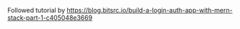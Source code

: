 Followed tutorial by https://blog.bitsrc.io/build-a-login-auth-app-with-mern-stack-part-1-c405048e3669
